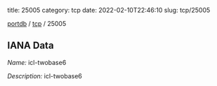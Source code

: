 title: 25005
category: tcp
date: 2022-02-10T22:46:10
slug: tcp/25005

[portdb](/) / [tcp](/category/tcp.html) / 25005


## IANA Data

_Name:_ icl-twobase6

_Description:_ icl-twobase6

